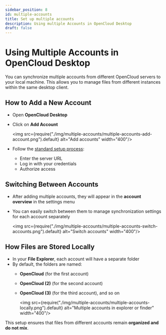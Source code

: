 ```yaml
---
sidebar_position: 8
id: multiple-accounts
title: Set up multiple accounts
description: Using multiple Accounts in OpenCloud Desktop
draft: false
---
```


# Using Multiple Accounts in OpenCloud Desktop

You can synchronize multiple accounts from different OpenCloud servers to your local machine. This allows you to manage files from different instances within the same desktop client.

## How to Add a New Account

- Open **OpenCloud Desktop**
- Click on **Add Account**

  <img src={require("./img/multiple-accounts/multiple-accounts-add-account.png").default} alt="Add accounts" width="400"/>

- Follow the [standard setup process](./set-up):
  - Enter the server URL
  - Log in with your credentials
  - Authorize access

## Switching Between Accounts

- After adding multiple accounts, they will appear in the **account overview** in the settings menu
- You can easily switch between them to manage synchronization settings for each account separately

  <img src={require("./img/multiple-accounts/multiple-accounts-switch-accounts.png").default} alt="Switch accounts" width="400"/>

## How Files are Stored Locally

- In your **File Explorer**, each account will have a separate folder
- By default, the folders are named:
  - **OpenCloud** (for the first account)
  - **OpenCloud (2)** (for the second account)
  - **OpenCloud (3)** (for the third account), and so on

    <img src={require("./img/multiple-accounts/multiple-accounts-locally.png").default} alt="Multiple accounts in explorer or finder" width="400"/>

This setup ensures that files from different accounts remain **organized and do not mix**.
